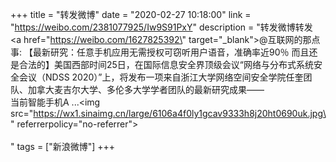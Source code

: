 +++
title = "转发微博"
date = "2020-02-27 10:18:00"
link = "https://weibo.com/2381077925/Iw9S91PxY"
description = "转发微博转发 <a href=\"https://weibo.com/1627825392\" target=\"_blank\">@互联网的那点事</a>: 【最新研究：任意手机应用无需授权可窃听用户语音，准确率近90％ 而且还是合法的】美国西部时间25日，在国际信息安全界顶级会议“网络与分布式系统安全会议（NDSS 2020）”上，将发布一项来自浙江大学网络空间安全学院任奎团队、加拿大麦吉尔大学、多伦多大学学者团队的最新研究成果——<br>当前智能手机A ...<img src=\"https://wx1.sinaimg.cn/large/6106a4f0ly1gcav9333h8j20ht0690uk.jpg\" referrerpolicy=\"no-referrer\"><br><br>"
tags = ["新浪微博"]
+++
